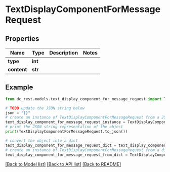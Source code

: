 # TextDisplayComponentForMessageRequest


## Properties

Name | Type | Description | Notes
------------ | ------------- | ------------- | -------------
**type** | **int** |  | 
**content** | **str** |  | 

## Example

```python
from dc_rest.models.text_display_component_for_message_request import TextDisplayComponentForMessageRequest

# TODO update the JSON string below
json = "{}"
# create an instance of TextDisplayComponentForMessageRequest from a JSON string
text_display_component_for_message_request_instance = TextDisplayComponentForMessageRequest.from_json(json)
# print the JSON string representation of the object
print(TextDisplayComponentForMessageRequest.to_json())

# convert the object into a dict
text_display_component_for_message_request_dict = text_display_component_for_message_request_instance.to_dict()
# create an instance of TextDisplayComponentForMessageRequest from a dict
text_display_component_for_message_request_from_dict = TextDisplayComponentForMessageRequest.from_dict(text_display_component_for_message_request_dict)
```
[[Back to Model list]](../README.md#documentation-for-models) [[Back to API list]](../README.md#documentation-for-api-endpoints) [[Back to README]](../README.md)


